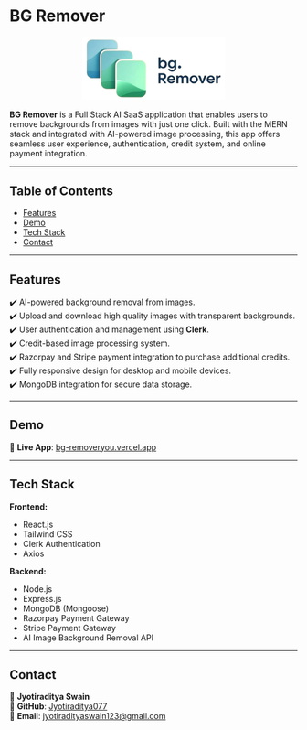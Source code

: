 # BG Remover

<p align="center">
  <img src="https://github.com/Jyotiraditya077/bg-remover/blob/main/client/src/assets/logo.jpg" alt="BG Remover Logo" width="250px">
</p>

**BG Remover** is a Full Stack AI SaaS application that enables users to remove backgrounds from images with just one click. Built with the MERN stack and integrated with AI-powered image processing, this app offers seamless user experience, authentication, credit system, and online payment integration.

---

## Table of Contents

- [Features](#features)
- [Demo](#demo)
- [Tech Stack](#tech-stack)
- [Contact](#contact)

---

## Features

✔️ AI-powered background removal from images.  
✔️ Upload and download high quality images with transparent backgrounds.  
✔️ User authentication and management using **Clerk**.  
✔️ Credit-based image processing system.  
✔️ Razorpay and Stripe payment integration to purchase additional credits.  
✔️ Fully responsive design for desktop and mobile devices.  
✔️ MongoDB integration for secure data storage.

---

## Demo

🔗 **Live App**: [bg-removeryou.vercel.app](https://bg-removeryou.vercel.app)

---

## Tech Stack

**Frontend:**  
- React.js  
- Tailwind CSS  
- Clerk Authentication  
- Axios  

**Backend:**  
- Node.js  
- Express.js  
- MongoDB (Mongoose)  
- Razorpay Payment Gateway
- Stripe Payment Gateway  
- AI Image Background Removal API  

---

## Contact

👤 **Jyotiraditya Swain**  
📍 **GitHub**: [Jyotiraditya077](https://github.com/Jyotiraditya077)  
📧 **Email**: jyotiradityaswain123@gmail.com  

